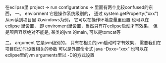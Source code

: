 在eclipse里 project -> run configurations ->
里面有两个比较confused的东西， 
一。
enviorment 
它是操作系统级别的， 通过 system.getProperty("xxx")从os读到项目里
以windows为例， 它可以在操作环境变量里设置
也可以在 eclipse 里设置， 即 enviroment里设置，当然只有在eclipse启动才有效果， 但是项目容器绝对不能是, 某类的jvm 的main, 可以是tomcat等

二。
argument
它是jvm级别的， 只有在相关的jvm启动时才有效果， 需要我们在项目启动时设置相关的参数
可以是外部命令式 java -Dxxx=“xxx”
也可以在eclipse里的vm arguments里以 -D的方式设置


